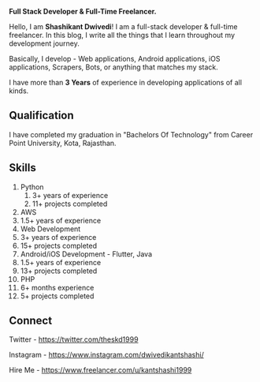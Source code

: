 **Full Stack Developer & Full-Time Freelancer.**

Hello, I am **Shashikant Dwivedi**! I am a full-stack developer & full-time freelancer. In this blog, I write all the things that I learn throughout my development journey.

Basically, I develop  - Web applications, Android applications, iOS applications, Scrapers, Bots, or anything that matches my stack.

I have more than **3 Years** of experience in developing applications of all kinds.

## Qualification
I have completed my graduation in "Bachelors Of Technology" from Career Point University, Kota, Rajasthan.

## Skills
1. Python
   1. 3+ years of experience
   2. 11+ projects completed
2. AWS
  1. 1.5+ years of experience
3. Web Development
  1. 3+ years of experience
  2. 15+ projects completed
4. Android/iOS Development - Flutter, Java
  1. 1.5+ years of experience
  2. 13+ projects completed
5. PHP
  1. 6+ months experience
  2. 5+ projects completed

## Connect
Twitter - https://twitter.com/theskd1999

Instagram - https://www.instagram.com/dwivedikantshashi/

Hire Me - https://www.freelancer.com/u/kantshashi1999
